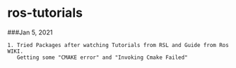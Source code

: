 # ros-tutorials

###Jan 5, 2021

    1. Tried Packages after watching Tutorials from RSL and Guide from Ros WIKI.
       Getting some "CMAKE error" and "Invoking Cmake Failed"
